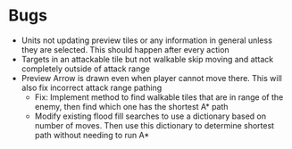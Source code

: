 # Bugs
- Units not updating preview tiles or any information in general unless they are selected. This should happen after every action
- Targets in an attackable tile but not walkable skip moving and attack completely outside of attack range
- Preview Arrow is drawn even when player cannot move there. This will also fix incorrect attack range pathing
  - Fix: Implement method to find walkable tiles that are in range of the enemy, then find which one has the shortest A* path
  - Modify existing flood fill searches to use a dictionary based on number of moves. Then use this dictionary to determine shortest path without needing to run A*